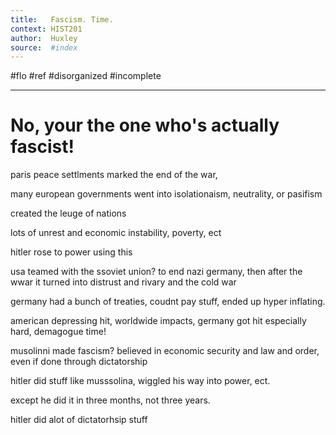 ```yaml
---
title:   Fascism. Time.
context: HIST201
author:  Huxley
source:  #index
---
```


#flo #ref #disorganized #incomplete

---


# No, your the one who's actually fascist!



paris peace settlments marked the end of the war,

many european governments went into isolationaism, neutrality, or pasifism

created the leuge of nations

lots of unrest and economic instability, poverty, ect

hitler rose to power using this

usa teamed with the ssoviet union? to end nazi germany, then after the wwar it turned into distrust and rivary and the cold war


germany had a bunch of treaties, coudnt pay stuff, ended up hyper inflating.


american depressing hit, worldwide impacts, germany got hit especially hard,
demagogue time!


musolinni made fascism? believed in economic security and law and order, even if done through dictatorship 



hitler did stuff like musssolina, wiggled his way into power, ect. 

except he did it in three months, not three years. 


hitler did alot of dictatorhsip stuff 



































